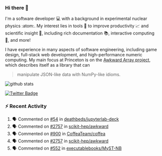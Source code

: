 ### Hi there 👋 

I'm a software developer 💻 with a background in experimental nuclear physics :atom:. My interest lies in tools :wrench: to improve productivity :chart_with_upwards_trend: and scientific insight :telescope:, including rich documentation 📚, interactive computing 🧮, and more! 

I have experience in many aspects of software engineering, including game design, full-stack web development, and high-performance numeric computing. My main focus at Princeton is on the [Awkward Array project](awkward-array.org/), which describes itself as a library that can 
> manipulate JSON-like data with NumPy-like idioms.

![github stats](https://github-readme-stats.vercel.app/api?username=agoose77&show_icons=true&hide_rank=true&hide_title=true&bg_color=30,e76445,904e95&text_color=efe3ec&icon_color=efe3ec)
<!--
**agoose77/agoose77** is a ✨ _special_ ✨ repository because its `README.md` (this file) appears on your GitHub profile.

Here are some ideas to get you started:

- 🔭 I’m currently working on ...
- 🌱 I’m currently learning ...
- 👯 I’m looking to collaborate on ...
- 🤔 I’m looking for help with ...
- 💬 Ask me about ...
- 📫 How to reach me: ...
- 😄 Pronouns: ...
- ⚡ Fun fact: ...
-->

[![Twitter Badge](https://img.shields.io/twitter/follow/agoose77?style=flat-square&logo=Twitter&logoColor=white&color=cornflowerblue)](https://twitter.com/agoose77)

### :zap: Recent Activity

<!--START_SECTION:activity-->
1. 🗣 Commented on [#54](https://github.com/deathbeds/jupyterlab-deck/pull/54#issuecomment-1764216271) in [deathbeds/jupyterlab-deck](https://github.com/deathbeds/jupyterlab-deck)
2. 🗣 Commented on [#2757](https://github.com/scikit-hep/awkward/pull/2757#issuecomment-1763461113) in [scikit-hep/awkward](https://github.com/scikit-hep/awkward)
3. 🗣 Commented on [#900](https://github.com/CoffeaTeam/coffea/pull/900#issuecomment-1762740342) in [CoffeaTeam/coffea](https://github.com/CoffeaTeam/coffea)
4. 🗣 Commented on [#2757](https://github.com/scikit-hep/awkward/pull/2757#issuecomment-1761529727) in [scikit-hep/awkward](https://github.com/scikit-hep/awkward)
5. 🗣 Commented on [#552](https://github.com/executablebooks/MyST-NB/pull/552#issuecomment-1761467527) in [executablebooks/MyST-NB](https://github.com/executablebooks/MyST-NB)
<!--END_SECTION:activity-->
